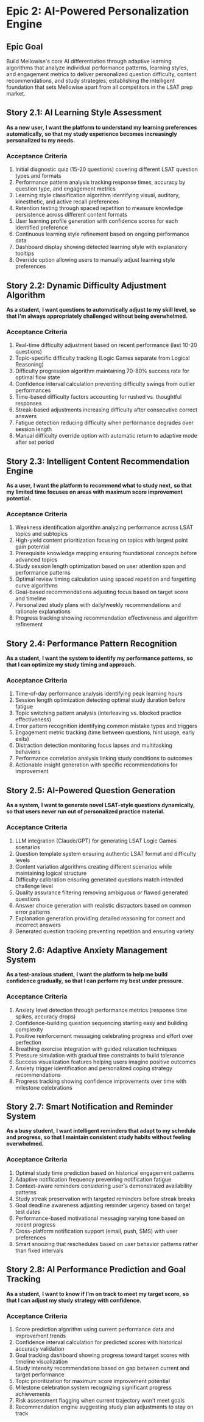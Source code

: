 # Epic 2: AI-Powered Personalization Engine

## Epic Goal
Build Mellowise's core AI differentiation through adaptive learning algorithms that analyze individual performance patterns, learning styles, and engagement metrics to deliver personalized question difficulty, content recommendations, and study strategies, establishing the intelligent foundation that sets Mellowise apart from all competitors in the LSAT prep market.

## Story 2.1: AI Learning Style Assessment

**As a new user,**
**I want the platform to understand my learning preferences automatically,**
**so that my study experience becomes increasingly personalized to my needs.**

### Acceptance Criteria
1. Initial diagnostic quiz (15-20 questions) covering different LSAT question types and formats
2. Performance pattern analysis tracking response times, accuracy by question type, and engagement metrics
3. Learning style classification algorithm identifying visual, auditory, kinesthetic, and active recall preferences
4. Retention testing through spaced repetition to measure knowledge persistence across different content formats
5. User learning profile generation with confidence scores for each identified preference
6. Continuous learning style refinement based on ongoing performance data
7. Dashboard display showing detected learning style with explanatory tooltips
8. Override option allowing users to manually adjust learning style preferences

## Story 2.2: Dynamic Difficulty Adjustment Algorithm

**As a student,**
**I want questions to automatically adjust to my skill level,**
**so that I'm always appropriately challenged without being overwhelmed.**

### Acceptance Criteria
1. Real-time difficulty adjustment based on recent performance (last 10-20 questions)
2. Topic-specific difficulty tracking (Logic Games separate from Logical Reasoning)
3. Difficulty progression algorithm maintaining 70-80% success rate for optimal flow state
4. Confidence interval calculation preventing difficulty swings from outlier performances
5. Time-based difficulty factors accounting for rushed vs. thoughtful responses
6. Streak-based adjustments increasing difficulty after consecutive correct answers
7. Fatigue detection reducing difficulty when performance degrades over session length
8. Manual difficulty override option with automatic return to adaptive mode after set period

## Story 2.3: Intelligent Content Recommendation Engine

**As a user,**
**I want the platform to recommend what to study next,**
**so that my limited time focuses on areas with maximum score improvement potential.**

### Acceptance Criteria
1. Weakness identification algorithm analyzing performance across LSAT topics and subtopics
2. High-yield content prioritization focusing on topics with largest point gain potential
3. Prerequisite knowledge mapping ensuring foundational concepts before advanced topics
4. Study session length optimization based on user attention span and performance patterns
5. Optimal review timing calculation using spaced repetition and forgetting curve algorithms
6. Goal-based recommendations adjusting focus based on target score and timeline
7. Personalized study plans with daily/weekly recommendations and rationale explanations
8. Progress tracking showing recommendation effectiveness and algorithm refinement

## Story 2.4: Performance Pattern Recognition

**As a student,**
**I want the system to identify my performance patterns,**
**so that I can optimize my study timing and approach.**

### Acceptance Criteria
1. Time-of-day performance analysis identifying peak learning hours
2. Session length optimization detecting optimal study duration before fatigue
3. Topic switching pattern analysis (interleaving vs. blocked practice effectiveness)
4. Error pattern recognition identifying common mistake types and triggers
5. Engagement metric tracking (time between questions, hint usage, early exits)
6. Distraction detection monitoring focus lapses and multitasking behaviors
7. Performance correlation analysis linking study conditions to outcomes
8. Actionable insight generation with specific recommendations for improvement

## Story 2.5: AI-Powered Question Generation

**As a system,**
**I want to generate novel LSAT-style questions dynamically,**
**so that users never run out of personalized practice material.**

### Acceptance Criteria
1. LLM integration (Claude/GPT) for generating LSAT Logic Games scenarios
2. Question template system ensuring authentic LSAT format and difficulty levels
3. Content variation algorithms creating different scenarios while maintaining logical structure
4. Difficulty calibration ensuring generated questions match intended challenge level
5. Quality assurance filtering removing ambiguous or flawed generated questions
6. Answer choice generation with realistic distractors based on common error patterns
7. Explanation generation providing detailed reasoning for correct and incorrect answers
8. Generated question tracking preventing repetition and ensuring variety

## Story 2.6: Adaptive Anxiety Management System

**As a test-anxious student,**
**I want the platform to help me build confidence gradually,**
**so that I can perform my best under pressure.**

### Acceptance Criteria
1. Anxiety level detection through performance metrics (response time spikes, accuracy drops)
2. Confidence-building question sequencing starting easy and building complexity
3. Positive reinforcement messaging celebrating progress and effort over perfection
4. Breathing exercise integration with guided relaxation techniques
5. Pressure simulation with gradual time constraints to build tolerance
6. Success visualization features helping users imagine positive outcomes
7. Anxiety trigger identification and personalized coping strategy recommendations
8. Progress tracking showing confidence improvements over time with milestone celebrations

## Story 2.7: Smart Notification and Reminder System

**As a busy student,**
**I want intelligent reminders that adapt to my schedule and progress,**
**so that I maintain consistent study habits without feeling overwhelmed.**

### Acceptance Criteria
1. Optimal study time prediction based on historical engagement patterns
2. Adaptive notification frequency preventing notification fatigue
3. Context-aware reminders considering user's demonstrated availability patterns
4. Study streak preservation with targeted reminders before streak breaks
5. Goal deadline awareness adjusting reminder urgency based on target test dates
6. Performance-based motivational messaging varying tone based on recent progress
7. Cross-platform notification support (email, push, SMS) with user preferences
8. Smart snoozing that reschedules based on user behavior patterns rather than fixed intervals

## Story 2.8: AI Performance Prediction and Goal Tracking

**As a student,**
**I want to know if I'm on track to meet my target score,**
**so that I can adjust my study strategy with confidence.**

### Acceptance Criteria
1. Score prediction algorithm using current performance data and improvement trends
2. Confidence interval calculation for predicted scores with historical accuracy validation
3. Goal tracking dashboard showing progress toward target scores with timeline visualization
4. Study intensity recommendations based on gap between current and target performance
5. Topic prioritization for maximum score improvement potential
6. Milestone celebration system recognizing significant progress achievements
7. Risk assessment flagging when current trajectory won't meet goals
8. Recommendation engine suggesting study plan adjustments to stay on track